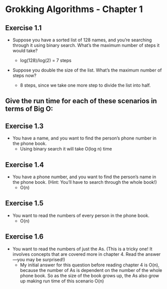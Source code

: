 # Grokking Algorithms - Chapter 1

## Exercise 1.1 
- Suppose you have a sorted list of 128 names, and you’re searching through it using binary search. What’s the maximum number of steps it would take? 

    - log(128)/log(2) = 7 steps

- Suppose you double the size of the list. What’s the maximum number of steps now?

    - 8 steps, since we take one more step to divide the list into half.

## Give the run time for each of these scenarios in terms of Big O:
## Exercise 1.3 
- You have a name, and you want to find the person’s phone number in the phone book.
    - Using binary search it will take O(log n) time
## Exercise 1.4 
- You have a phone number, and you want to find the person’s name in the phone book. (Hint: You’ll have to search through the whole book!)
    - O(n)
## Exercise 1.5 
- You want to read the numbers of every person in the phone book.
    - O(n)
## Exercise 1.6 
- You want to read the numbers of just the As. (This is a tricky one! It involves concepts that are covered more in chapter 4. Read the answer—you may be surprised!)
    - My initial answer for this question before reading chapter 4 is O(n), because the number of As is dependent on the number of the whole phone book. So as the size of the book grows up, the As also grow up making run time of this scenario O(n)